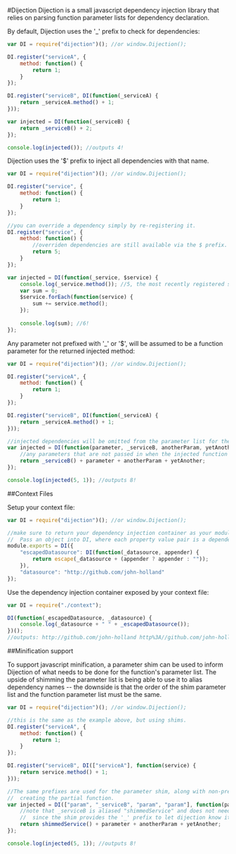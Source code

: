 #Dijection
Dijection is a small javascript dependency injection library that relies on parsing function parameter lists for dependency declaration.

By default, Dijection uses the '\_' prefix to check for dependencies:

```javascript
var DI = require("dijection")(); //or window.Dijection();

DI.register("serviceA", {
    method: function() {
        return 1;
    }
});

DI.register("serviceB", DI(function(_serviceA) {
    return _serviceA.method() + 1;
}));

var injected = DI(function(_serviceB) {
    return _serviceB() + 2;
});

console.log(injected()); //outputs 4!
```

Dijection uses the '$' prefix to inject all dependencies with that name.

```javascript
var DI = require("dijection")(); //or window.Dijection();

DI.register("service", {
    method: function() {
        return 1;
    }
});

//you can override a dependency simply by re-registering it.
DI.register("service", {
    method: function() {
        //overriden dependencies are still available via the $ prefix.
        return 5;
    }
});

var injected = DI(function(_service, $service) {
    console.log(_service.method()); //5, the most recently registered service
    var sum = 0;
    $service.forEach(function(service) {
        sum += service.method();
    });
    
    console.log(sum); //6!
});
```

Any parameter not prefixed with '\_' or '$', will be assumed to be a function parameter for the returned injected method:

```javascript
var DI = require("dijection")(); //or window.Dijection();

DI.register("serviceA", {
    method: function() {
        return 1;
    }
});

DI.register("serviceB", DI(function(_serviceA) {
    return _serviceA.method() + 1;
}));

//injected dependencies will be omitted from the parameter list for the returned function
var injected = DI(function(parameter, _serviceB, anotherParam, yetAnother) {
    //any parameters that are not passed in when the injected function is called will be passed as undefined.
    return _serviceB() + parameter + anotherParam + yetAnother;
});

console.log(injected(5, 1)); //outputs 8!
```

##Context Files

Setup your context file:
```javascript
var DI = require("dijection")(); //or window.Dijection();

//make sure to return your dependency injection container as your module output
//  Pass an object into DI, where each property value pair is a dependency.
module.exports = DI({
    "escapedDatasource": DI(function(_datasource, appender) {
        return escape(_datasource + (appender ? appender : ""));
    }),
    "datasource": "http://github.com/john-holland"
});
```

Use the dependency injection container exposed by your context file:
```javascript
var DI = require("./context");

DI(function(_escapedDatasource, _datasource) {
    console.log(_datasource + " " + _escapedDatasource());
})();
//outputs: http://github.com/john-holland http%3A//github.com/john-holland/dijection
```


##Minification support

To support javascript minification, a parameter shim can be used to inform Dijection of what needs to be done for the function's parameter list.
The upside of shimming the parameter list is being able to use it to alias dependency names -- the downside is that the order of the shim parameter list and the function parameter list must be the same.

```javascript
var DI = require("dijection")(); //or window.Dijection();

//this is the same as the example above, but using shims.
DI.register("serviceA", {
    method: function() {
        return 1;
    }
});

DI.register("serviceB", DI(["serviceA"], function(service) {
    return service.method() + 1;
}));

//The same prefixes are used for the parameter shim, along with non-prefixed parameters 
//  creating the partial function.
var injected = DI(["param", "_serviceB", "param", "param"], function(parameter, shimmedService, anotherParam, yetAnother) {
    //note that _serviceB is aliased "shimmedService" and does not need a prefix 
    //  since the shim provides the '_' prefix to let dijection know it should be injected.
    return shimmedService() + parameter + anotherParam + yetAnother;
});

console.log(injected(5, 1)); //outputs 8!
```